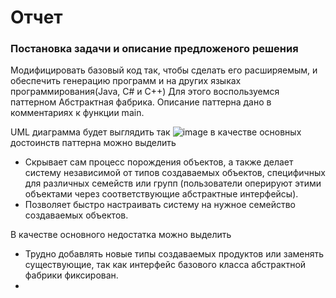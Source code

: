 # Отчет
### Постановка задачи и описание предложеного решения 
Модифицировать базовый код так, чтобы сделать его расширяемым, и обеспечить генерацию программ и на других языках программирования(Java, C# и C++)
Для этого воспользуемся паттерном Абстрактная фабрика. Описание паттерна дано в комментариях к функции main.

UML диаграмма будет выглядить так 
![image](https://user-images.githubusercontent.com/64350198/120930304-e7607b80-c716-11eb-97b9-0389217fdc52.png)
 в качестве основных достоинств паттерна можно выделить 
* Скрывает сам процесс порождения объектов, а также делает систему независимой от типов создаваемых объектов, специфичных для различных семейств или групп (пользователи оперируют этими объектами через соответствующие абстрактные интерфейсы).
* Позволяет быстро настраивать систему на нужное семейство создаваемых объектов.

В качестве основного недостатка можно выделить 
* Трудно добавлять новые типы создаваемых продуктов или заменять существующие, так как интерфейс базового класса абстрактной фабрики фиксирован.
* 
